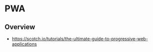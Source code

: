 # PWA

## Overview

- https://scotch.io/tutorials/the-ultimate-guide-to-progressive-web-applications